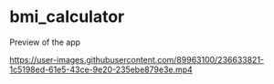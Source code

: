 # bmi_calculator
Preview of the app

https://user-images.githubusercontent.com/89963100/236633821-1c5198ed-61e5-43ce-9e20-235ebe879e3e.mp4
